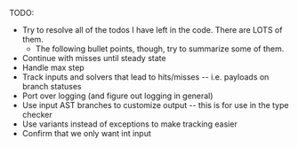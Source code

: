 
TODO:
* Try to resolve all of the todos I have left in the code. There are LOTS of them.
  * The following bullet points, though, try to summarize some of them.
* Continue with misses until steady state
* Handle max step
* Track inputs and solvers that lead to hits/misses -- i.e. payloads on branch statuses
* Port over logging (and figure out logging in general)
* Use input AST branches to customize output -- this is for use in the type checker
* Use variants instead of exceptions to make tracking easier
* Confirm that we only want int input
